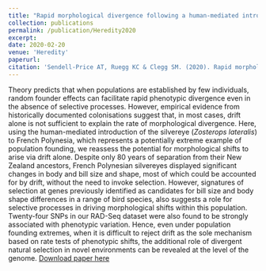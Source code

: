```yaml
---
title: "Rapid morphological divergence following a human-mediated introduction: The role of drift and directional selection"
collection: publications
permalink: /publication/Heredity2020
excerpt:
date: 2020-02-20
venue: 'Heredity'
paperurl:
citation: 'Sendell-Price AT, Ruegg KC & Clegg SM. (2020). Rapid morphological divergence following a human-mediated introduction: the role of drift and directional selection. <i>Heredity</i>. 124, 535–549.'
---
```

Theory predicts that when populations are established by few individuals, random founder effects can facilitate rapid phenotypic divergence even in the absence of selective processes. However, empirical evidence from historically documented colonisations suggest that, in most cases, drift alone is not sufficient to explain the rate of morphological divergence. Here, using the human-mediated introduction of the silvereye (*Zosterops lateralis*) to French Polynesia, which represents a potentially extreme example of population founding, we reassess the potential for morphological shifts to arise via drift alone. Despite only 80 years of separation from their New Zealand ancestors, French Polynesian silvereyes displayed significant changes in body and bill size and shape, most of which could be accounted for by drift, without the need to invoke selection. However, signatures of selection at genes previously identified as candidates for bill size and body shape differences in a range of bird species, also suggests a role for selective processes in driving morphological shifts within this population. Twenty-four SNPs in our RAD-Seq dataset were also found to be strongly associated with phenotypic variation. Hence, even under population founding extremes, when it is difficult to reject drift as the sole mechanism based on rate tests of phenotypic shifts, the additional role of divergent natural selection in novel environments can be revealed at the level of the genome. [Download paper here](http://academicpages.github.io/files/paper1.pdf)
